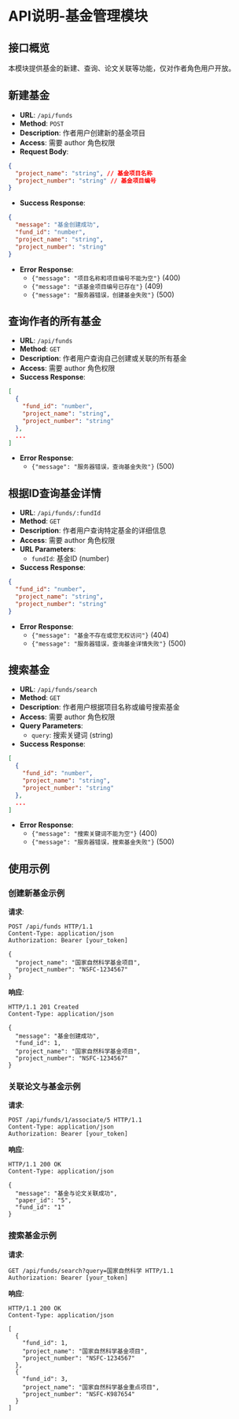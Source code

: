 # API说明-基金管理模块

## 接口概览
本模块提供基金的新建、查询、论文关联等功能，仅对作者角色用户开放。

## 新建基金
- **URL**: `/api/funds`
- **Method**: `POST`
- **Description**: 作者用户创建新的基金项目
- **Access**: 需要 author 角色权限
- **Request Body**: 
```json
{
  "project_name": "string", // 基金项目名称
  "project_number": "string" // 基金项目编号
}
```
- **Success Response**: 
```json
{
  "message": "基金创建成功",
  "fund_id": "number",
  "project_name": "string",
  "project_number": "string"
}
```
- **Error Response**: 
  - `{"message": "项目名称和项目编号不能为空"}` (400)
  - `{"message": "该基金项目编号已存在"}` (409)
  - `{"message": "服务器错误，创建基金失败"}` (500)

## 查询作者的所有基金
- **URL**: `/api/funds`
- **Method**: `GET`
- **Description**: 作者用户查询自己创建或关联的所有基金
- **Access**: 需要 author 角色权限
- **Success Response**: 
```json
[
  {
    "fund_id": "number",
    "project_name": "string",
    "project_number": "string"
  },
  ...
]
```
- **Error Response**: 
  - `{"message": "服务器错误，查询基金失败"}` (500)

## 根据ID查询基金详情
- **URL**: `/api/funds/:fundId`
- **Method**: `GET`
- **Description**: 作者用户查询特定基金的详细信息
- **Access**: 需要 author 角色权限
- **URL Parameters**: 
  - `fundId`: 基金ID (number)
- **Success Response**: 
```json
{
  "fund_id": "number",
  "project_name": "string",
  "project_number": "string"
}
```
- **Error Response**: 
  - `{"message": "基金不存在或您无权访问"}` (404)
  - `{"message": "服务器错误，查询基金详情失败"}` (500)


## 搜索基金
- **URL**: `/api/funds/search`
- **Method**: `GET`
- **Description**: 作者用户根据项目名称或编号搜索基金
- **Access**: 需要 author 角色权限
- **Query Parameters**: 
  - `query`: 搜索关键词 (string)
- **Success Response**: 
```json
[
  {
    "fund_id": "number",
    "project_name": "string",
    "project_number": "string"
  },
  ...
]
```
- **Error Response**: 
  - `{"message": "搜索关键词不能为空"}` (400)
  - `{"message": "服务器错误，搜索基金失败"}` (500)

## 使用示例

### 创建新基金示例
**请求**:
```http
POST /api/funds HTTP/1.1
Content-Type: application/json
Authorization: Bearer [your_token]

{
  "project_name": "国家自然科学基金项目",
  "project_number": "NSFC-1234567"
}
```

**响应**:
```http
HTTP/1.1 201 Created
Content-Type: application/json

{
  "message": "基金创建成功",
  "fund_id": 1,
  "project_name": "国家自然科学基金项目",
  "project_number": "NSFC-1234567"
}
```

### 关联论文与基金示例
**请求**:
```http
POST /api/funds/1/associate/5 HTTP/1.1
Content-Type: application/json
Authorization: Bearer [your_token]
```

**响应**:
```http
HTTP/1.1 200 OK
Content-Type: application/json

{
  "message": "基金与论文关联成功",
  "paper_id": "5",
  "fund_id": "1"
}
```

### 搜索基金示例
**请求**:
```http
GET /api/funds/search?query=国家自然科学 HTTP/1.1
Authorization: Bearer [your_token]
```

**响应**:
```http
HTTP/1.1 200 OK
Content-Type: application/json

[
  {
    "fund_id": 1,
    "project_name": "国家自然科学基金项目",
    "project_number": "NSFC-1234567"
  },
  {
    "fund_id": 3,
    "project_name": "国家自然科学基金重点项目",
    "project_number": "NSFC-K987654"
  }
]
```